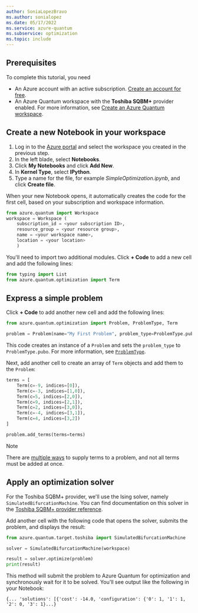 ```yaml
---
author: SoniaLopezBravo
ms.author: sonialopez
ms.date: 05/17/2022
ms.service: azure-quantum
ms.subservice: optimization
ms.topic: include
---
```


## Prerequisites

To complete this tutorial, you need

- An Azure account with an active subscription. [Create an account for free](https://azure.microsoft.com/free/?WT.mc_id=A261C142F).
- An Azure Quantum workspace with the **Toshiba SQBM+** provider enabled. For more information, see [Create an Azure Quantum workspace](xref:microsoft.quantum.how-to.workspace).

## Create a new Notebook in your workspace

1. Log in to the [Azure portal](https://portal.azure.com/) and select the workspace you created in the previous step.
1. In the left blade, select **Notebooks**.
1. Click **My Notebooks** and click **Add New**.
1. In **Kernel Type**, select **IPython**.
1. Type a name for the file, for example *SimpleOptimization.ipynb*, and click **Create file**. 

When your new Notebook opens, it automatically creates the code for the first cell, based on your subscription and workspace information.

```py
from azure.quantum import Workspace
workspace = Workspace (
    subscription_id = <your subscription ID>, 
    resource_group = <your resource group>,   
    name = <your workspace name>,          
    location = <your location>        
    )
```

You'll need to import two additional modules. Click **+ Code** to add a new cell and add the following lines:


```py
from typing import List
from azure.quantum.optimization import Term
```

## Express a simple problem

Click **+ Code** to add another new cell and add the following lines:

```py
from azure.quantum.optimization import Problem, ProblemType, Term

problem = Problem(name="My First Problem", problem_type=ProblemType.pubo)
```

This code creates an instance of a `Problem` and sets the `problem_type` to  `ProblemType.pubo`. For more information, see [`ProblemType`](xref:microsoft.quantum.optimization.problem-type).

Next, add another cell to create an array of `Term` objects and add them to the `Problem`:

```py
terms = [
    Term(c=-9, indices=[0]),
    Term(c=-3, indices=[1,0]),
    Term(c=5, indices=[2,0]),
    Term(c=9, indices=[2,1]),
    Term(c=2, indices=[3,0]),
    Term(c=-4, indices=[3,1]),
    Term(c=4, indices=[3,2])
]

problem.add_terms(terms=terms)
```

> [!NOTE]
> There are [multiple ways](xref:microsoft.quantum.optimization.express-problem#Ways-to-supply-problem-terms) to supply terms to a problem, and not all terms must be added at once.

## Apply an optimization solver

For the Toshiba SQBM+ provider, we'll use the Ising solver, namely `SimulatedBifurcationMachine`. You can find documentation on this solver in the [Toshiba SQBM+ provider reference](xref:microsoft.quantum.providers.optimization.toshiba).

Add another cell with the following code that opens the solver, submits the problem, and displays the result:

```py
from azure.quantum.target.toshiba import SimulatedBifurcationMachine

solver = SimulatedBifurcationMachine(workspace)

result = solver.optimize(problem)
print(result)
```

This method will submit the problem to Azure Quantum for optimization and synchronously wait for it to be solved. You'll see output like the following in your Notebook:

```output
{... 'solutions': [{'cost': -14.0, 'configuration': {'0': 1, '1': 1, '2': 0, '3': 1}...}
```
